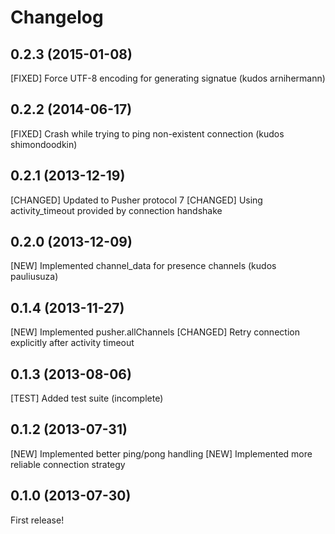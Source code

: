 # Changelog

## 0.2.3 (2015-01-08)

[FIXED] Force UTF-8 encoding for generating signatue (kudos arnihermann)

## 0.2.2 (2014-06-17)

[FIXED] Crash while trying to ping non-existent connection (kudos shimondoodkin)

## 0.2.1 (2013-12-19)

[CHANGED] Updated to Pusher protocol 7
[CHANGED] Using activity_timeout provided by connection handshake

## 0.2.0 (2013-12-09)

[NEW] Implemented channel_data for presence channels (kudos pauliusuza)

## 0.1.4 (2013-11-27)

[NEW] Implemented pusher.allChannels
[CHANGED] Retry connection explicitly after activity timeout

## 0.1.3 (2013-08-06)

[TEST] Added test suite (incomplete)

## 0.1.2 (2013-07-31)

[NEW] Implemented better ping/pong handling
[NEW] Implemented more reliable connection strategy

## 0.1.0 (2013-07-30)

First release!
